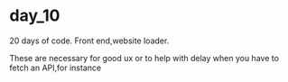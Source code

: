 # day_10
20 days of code. Front end,website loader.

These are necessary for good ux or to help with delay when you have to fetch an API,for instance
